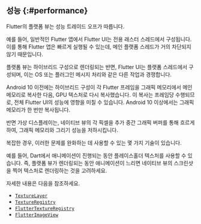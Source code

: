 ## 성능 {:#performance}

Flutter의 플랫폼 뷰는 성능 트레이드 오프가 따릅니다.

예를 들어, 일반적인 Flutter 앱에서 Flutter UI는 전용 래스터 스레드에서 구성됩니다. 
이를 통해 Flutter 앱은 빠르게 실행될 수 있는데, 메인 ​​플랫폼 스레드가 거의 차단되지 않기 때문입니다.

플랫폼 뷰는 하이브리드 구성으로 렌더링되는 반면, Flutter UI는 플랫폼 스레드에서 구성되며, 
이는 OS 또는 플러그인 메시지 처리와 같은 다른 작업과 경쟁합니다.

Android 10 이전에는 하이브리드 구성이 각 Flutter 프레임을 그래픽 메모리에서 메인 메모리로 복사한 다음, 
GPU 텍스처로 다시 복사했습니다. 
이 복사는 프레임당 수행되므로, 전체 Flutter UI의 성능에 영향을 미칠 수 있습니다.
Android 10 이상에서는 그래픽 메모리가 한 번만 복사됩니다.

반면 가상 디스플레이는, 네이티브 뷰의 각 픽셀을 추가 중간 그래픽 버퍼를 통해 흐르게 하여, 
그래픽 메모리와 그리기 성능을 저하시킵니다.

복잡한 경우, 이러한 문제를 완화하는 데 사용할 수 있는 몇 가지 기술이 있습니다.

예를 들어, Dart에서 애니메이션이 진행되는 동안 플레이스홀더 텍스처를 사용할 수 있습니다. 
즉, 플랫폼 뷰가 렌더링되는 동안 애니메이션이 느리면 네이티브 뷰의 스크린샷을 찍어 텍스처로 렌더링하는 것을 고려하세요.

자세한 내용은 다음을 참조하세요.

* [`TextureLayer`][]
* [`TextureRegistry`][]
* [`FlutterTextureRegistry`][]
* [`FlutterImageView`][]

[`FlutterImageView`]: {{site.api}}/javadoc/io/flutter/embedding/android/FlutterImageView.html
[`FlutterTextureRegistry`]: {{site.api}}/ios-embedder/protocol_flutter_texture_registry-p.html
[`TextureLayer`]: {{site.api}}/flutter/rendering/TextureLayer-class.html
[`TextureRegistry`]: {{site.api}}/javadoc/io/flutter/view/TextureRegistry.html
